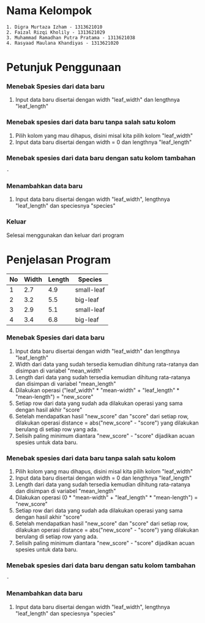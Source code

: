 # Nama Kelompok
    1. Digra Murtaza Izham - 1313621010
    2. Faizal Rizqi Kholily - 1313621029
    3. Muhammad Ramadhan Putra Pratama - 1313621038
    4. Rasyaad Maulana Khandiyas - 1313621020

# Petunjuk Penggunaan
### Menebak Spesies dari data baru
1. Input data baru disertai dengan width "leaf_width" dan lengthnya "leaf_length"
### Menebak spesies dari data baru tanpa salah satu kolom
1. Pilih kolom yang mau dihapus, disini misal kita pilih kolom "leaf_width"
2. Input data baru disertai dengan width = 0 dan lengthnya "leaf_length"
### Menebak spesies dari data baru dengan satu kolom tambahan
    -

### Menambahkan data baru
1. Input data baru disertai dengan width "leaf_width", lengthnya "leaf_length" dan speciesnya "species"
### Keluar
Selesai menggunakan dan keluar dari program

# Penjelasan Program

| No | Width | Length | Species| 
| ----------- | ----------- | ----------- | ----------- |
| 1 | 2.7 | 4.9 | small-leaf |
| 2 | 3.2 | 5.5 | big-leaf
| 3 | 2.9 | 5.1 | small-leaf
| 4 | 3.4 | 6.8 | big-leaf

### Menebak Spesies dari data baru
1. Input data baru disertai dengan width "leaf_width" dan lengthnya "leaf_length"
2. Width dari data yang sudah tersedia kemudian dihitung rata-ratanya dan disimpan di variabel "mean_width"
3. Length dari data yang sudah tersedia kemudian dihitung rata-ratanya dan disimpan di variabel "mean_length"
4. Dilakukan operasi ("leaf_width" * "mean-width" + "leaf_length" * "mean-length") = "new_score"
5. Setiap row dari data yang sudah ada dilakukan operasi yang sama dengan hasil akhir "score"
6. Setelah mendapatkan hasil "new_score" dan "score" dari setiap row, dilakukan operasi distance = abs("new_score" - "score") yang dilakukan berulang di setiap row yang ada.
7. Selisih paling minimum diantara "new_score" - "score" dijadikan acuan spesies untuk data baru.

### Menebak spesies dari data baru tanpa salah satu kolom
1. Pilih kolom yang mau dihapus, disini misal kita pilih kolom "leaf_width"
2. Input data baru disertai dengan width = 0 dan lengthnya "leaf_length"
3. Length dari data yang sudah tersedia kemudian dihitung rata-ratanya dan disimpan di variabel "mean_length"
4. Dilakukan operasi (0 * "mean-width" + "leaf_length" * "mean-length") = "new_score"
5. Setiap row dari data yang sudah ada dilakukan operasi yang sama dengan hasil akhir "score"
6. Setelah mendapatkan hasil "new_score" dan "score" dari setiap row, dilakukan operasi distance = abs("new_score" - "score") yang dilakukan berulang di setiap row yang ada.
7. Selisih paling minimum diantara "new_score" - "score" dijadikan acuan spesies untuk data baru.

### Menebak spesies dari data baru dengan satu kolom tambahan
    -

### Menambahkan data baru
1. Input data baru disertai dengan width "leaf_width", lengthnya "leaf_length" dan speciesnya "species"